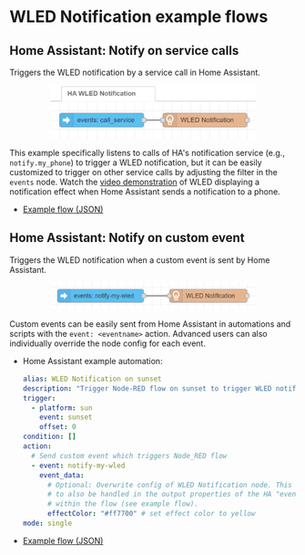 # WLED Notification example flows

## Home Assistant: Notify on service calls

Triggers the WLED notification by a service call in Home Assistant.

<div align="center">
	<img width="360" src="ha-example-flow.png">
</div>

This example specifically listens to calls of HA's notification service (e.g., `notify.my_phone`) to trigger a WLED notification, but it can be easily customized to trigger on other service calls by adjusting the filter in the `events` node. Watch the [video demonstration](https://youtu.be/AdlwtjTB3xg) of WLED displaying a notification effect when Home Assistant sends a notification to a phone.

- [Example flow (JSON)](../examples/Home%20Assistant%20service%20notifications.json)

## Home Assistant: Notify on custom event

Triggers the WLED notification when a custom event is sent by Home Assistant.

<div align="center">
	<img width="360" src="ha-event-example-flow.png">
</div>

Custom events can be easily sent from Home Assistant in automations and scripts with the `event: <eventname>` action. Advanced users can also individually override the node config for each event.

- Home Assistant example automation:
    ```yaml
    alias: WLED Notification on sunset
    description: "Trigger Node-RED flow on sunset to trigger WLED notification light in yellow color"
    trigger:
      - platform: sun
        event: sunset
        offset: 0
    condition: []
    action:
      # Send custom event which triggers Node_RED flow
      - event: notify-my-wled
        event_data:
          # Optional: Overwrite config of WLED Notification node. This needs 
          # to also be handled in the output properties of the HA "events" node
          # within the flow (see example flow).
          effectColor: "#ff7700" # set effect color to yellow
    mode: single
    ```
- [Example flow (JSON)](../examples/Home%20Assistant%20event%20notifications.json)
